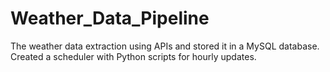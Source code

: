 # Weather_Data_Pipeline
The weather data extraction using APIs and stored it in a MySQL database. Created a scheduler with Python scripts for hourly updates.
